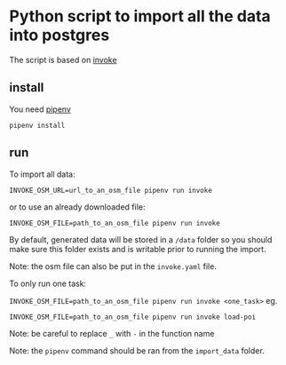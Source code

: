 # Python script to import all the data into postgres

The script is based on [invoke](https://github.com/pyinvoke/)

## install

You need [pipenv](https://github.com/pypa/pipenv)

`pipenv install`

## run

To import all data:

`INVOKE_OSM_URL=url_to_an_osm_file pipenv run invoke`

or to use an already downloaded file:

`INVOKE_OSM_FILE=path_to_an_osm_file pipenv run invoke`

By default, generated data will be stored in a `/data` folder so you
should make sure this folder exists and is writable prior to running
the import.

Note:
the osm file can also be put in the `invoke.yaml` file.

To only run one task:

`INVOKE_OSM_FILE=path_to_an_osm_file pipenv run invoke <one_task>`
eg.

`INVOKE_OSM_FILE=path_to_an_osm_file pipenv run invoke load-poi`

Note: be careful to replace `_` with `-` in the function name

Note: the `pipenv` command should be ran from the `import_data` folder.
